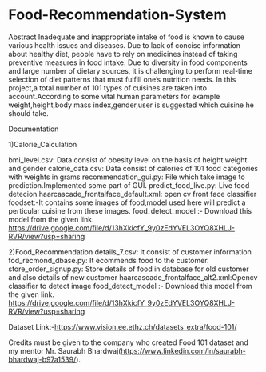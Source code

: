 # Food-Recommendation-System

Abstract
Inadequate and inappropriate intake of food is known to cause various health issues and diseases. Due to lack of concise information about healthy diet, people have to rely on medicines instead of taking preventive measures in food intake. Due to diversity in food components and large number of dietary sources, it is challenging to perform real-time selection of diet patterns that must fulfill one’s nutrition needs.
In this project,a total number of 101 types of cuisines are taken into account.According to some vital human parameters for example weight,height,body mass index,gender,user is suggested which cuisine he should take.

Documentation

1)Calorie_Calculation

bmi_level.csv: Data consist of obesity level on the basis of height weight and gender
calorie_data.csv: Data consist of calories of 101 food categories with weights in grams
recommendation_gui.py: File which take image to prediction.Implemented some part of GUI.
predict_food_live.py: Live food detecion
haarcascade_frontalface_default.xml: open cv front face classifier
foodset:-It contains some images of food,model used here will predict a perticular cuisine from these images.
food_detect_model :- Download this model from the given link.
https://drive.google.com/file/d/13hXkicfY_9y0zEdYVEL3OYQ8XHLJ-RVR/view?usp=sharing

2)Food_Recommendation
details_7.csv: It consist of customer information
fod_recmond_dbase.py: It ecommends food to the customer.
store_order_signup.py: Store details of food in database for old customer and also details of new customer
haarcascade_frontalface_alt2.xml:Opencv classifier to detect image
food_detect_model :- Download this model from the given link.
https://drive.google.com/file/d/13hXkicfY_9y0zEdYVEL3OYQ8XHLJ-RVR/view?usp=sharing

Dataset Link:-https://www.vision.ee.ethz.ch/datasets_extra/food-101/


Credits must be given to the company who created Food 101 dataset and my mentor Mr. Saurabh Bhardwaj(https://www.linkedin.com/in/saurabh-bhardwaj-b97a1539/).
